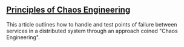 ## [Principles of Chaos Engineering](http://principlesofchaos.org/?lang=ENcontent)
<p>This article outlines how to  handle and test points of failure between services in a distributed system through an approach coined "Chaos Engineering".</p>

